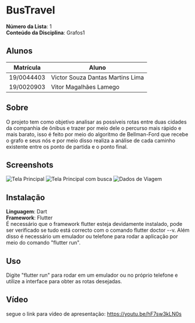 # BusTravel

**Número da Lista**: 1<br>
**Conteúdo da Disciplina**: Grafos1<br>

## Alunos
|Matrícula | Aluno |
| -- | -- |
| 19/0044403  |  Victor Souza Dantas Martins Lima |
| 19/0020903  |  Vitor Magalhães Lamego |

## Sobre 
O projeto tem como objetivo analisar as possíveis rotas entre duas cidades da companhia de ônibus e trazer por meio dele o percurso mais rápido e mais barato, isso é feito por meio do algoritmo de Bellman-Ford que recebe o grafo e seus nós e por meio disso realiza a análise de cada caminho existente entre os ponto de partida e o ponto final.

## Screenshots
![Tela Principal](prints/print2.jpg)
![Tela Principal com busca](prints/print1.jpg)
![Dados de Viagem](prints/print3.jpg)

## Instalação 
**Linguagem**: Dart<br>
**Framework**: Flutter<br>
É necessário que o framework flutter esteja devidamente instalado, pode ser verificado se tudo está correcto com o comando flutter doctor --v. Além disso é necessário um emulador ou telefone para rodar a aplicação por meio do comando "flutter run".

## Uso 
Digite "flutter run" para rodar em um emulador ou no próprio telefone e utilize a interface para obter as rotas desejadas.

## Vídeo

segue o link para vídeo de apresentação: https://youtu.be/hF7sw3kLN0s


